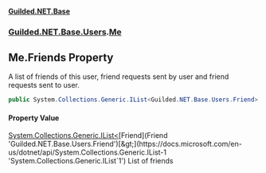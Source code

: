 
#### [Guilded.NET.Base](index 'index')
### [Guilded.NET.Base.Users](index#Guilded_NET_Base_Users 'Guilded.NET.Base.Users').[Me](Me 'Guilded.NET.Base.Users.Me')
## Me.Friends Property
A list of friends of this user, friend requests sent by user and friend requests sent to user.  
```csharp
public System.Collections.Generic.IList<Guilded.NET.Base.Users.Friend> Friends { get; set; }
```

#### Property Value
[System.Collections.Generic.IList&lt;](https://docs.microsoft.com/en-us/dotnet/api/System.Collections.Generic.IList-1 'System.Collections.Generic.IList`1')[Friend](Friend 'Guilded.NET.Base.Users.Friend')[&gt;](https://docs.microsoft.com/en-us/dotnet/api/System.Collections.Generic.IList-1 'System.Collections.Generic.IList`1')
List of friends
